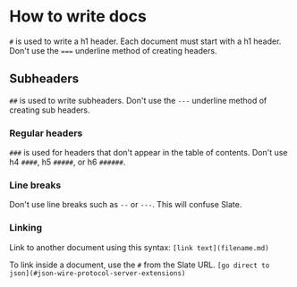 # How to write docs

`#` is used to write a h1 header. Each document must start with a h1 header.
Don't use the `===` underline method of creating headers.

## Subheaders

`##` is used to write subheaders. Don't use the `---` underline method of
creating sub headers.

### Regular headers

`###` is used for headers that don't appear in the table of contents.
Don't use h4 `####`, h5 `#####`, or h6 `######`.

### Line breaks

Don't use line breaks such as `--` or `---`. This will confuse Slate.

### Linking

Link to another document using this syntax: `[link text](filename.md)`

To link inside a document, use the `#` from the Slate URL.
`[go direct to json](#json-wire-protocol-server-extensions)`